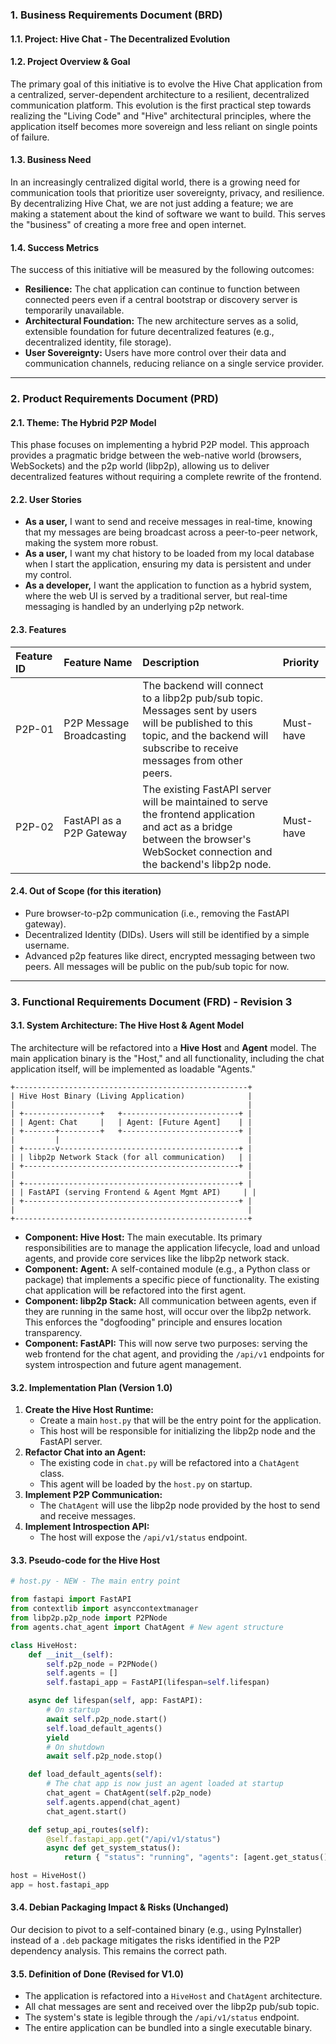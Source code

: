 ### **1. Business Requirements Document (BRD)**

#### **1.1. Project:** Hive Chat - The Decentralized Evolution

#### **1.2. Project Overview & Goal**

The primary goal of this initiative is to evolve the Hive Chat application from a centralized, server-dependent architecture to a resilient, decentralized communication platform. This evolution is the first practical step towards realizing the "Living Code" and "Hive" architectural principles, where the application itself becomes more sovereign and less reliant on single points of failure.

#### **1.3. Business Need**

In an increasingly centralized digital world, there is a growing need for communication tools that prioritize user sovereignty, privacy, and resilience. By decentralizing Hive Chat, we are not just adding a feature; we are making a statement about the kind of software we want to build. This serves the "business" of creating a more free and open internet.

#### **1.4. Success Metrics**

The success of this initiative will be measured by the following outcomes:
*   **Resilience:** The chat application can continue to function between connected peers even if a central bootstrap or discovery server is temporarily unavailable.
*   **Architectural Foundation:** The new architecture serves as a solid, extensible foundation for future decentralized features (e.g., decentralized identity, file storage).
*   **User Sovereignty:** Users have more control over their data and communication channels, reducing reliance on a single service provider.

---

### **2. Product Requirements Document (PRD)**

#### **2.1. Theme: The Hybrid P2P Model**

This phase focuses on implementing a hybrid P2P model. This approach provides a pragmatic bridge between the web-native world (browsers, WebSockets) and the p2p world (libp2p), allowing us to deliver decentralized features without requiring a complete rewrite of the frontend.

#### **2.2. User Stories**

*   **As a user,** I want to send and receive messages in real-time, knowing that my messages are being broadcast across a peer-to-peer network, making the system more robust.
*   **As a user,** I want my chat history to be loaded from my local database when I start the application, ensuring my data is persistent and under my control.
*   **As a developer,** I want the application to function as a hybrid system, where the web UI is served by a traditional server, but real-time messaging is handled by an underlying p2p network.

#### **2.3. Features**

| Feature ID | Feature Name | Description | Priority |
| :--- | :--- | :--- | :--- |
| P2P-01 | P2P Message Broadcasting | The backend will connect to a libp2p pub/sub topic. Messages sent by users will be published to this topic, and the backend will subscribe to receive messages from other peers. | Must-have |
| P2P-02 | FastAPI as a P2P Gateway | The existing FastAPI server will be maintained to serve the frontend application and act as a bridge between the browser's WebSocket connection and the backend's libp2p node. | Must-have |

#### **2.4. Out of Scope (for this iteration)**

*   Pure browser-to-p2p communication (i.e., removing the FastAPI gateway).
*   Decentralized Identity (DIDs). Users will still be identified by a simple username.
*   Advanced p2p features like direct, encrypted messaging between two peers. All messages will be public on the pub/sub topic for now.

---

### **3. Functional Requirements Document (FRD) - Revision 3**

#### **3.1. System Architecture: The Hive Host & Agent Model**

The architecture will be refactored into a **Hive Host** and **Agent** model. The main application binary is the "Host," and all functionality, including the chat application itself, will be implemented as loadable "Agents."

```
+----------------------------------------------------+
| Hive Host Binary (Living Application)              |
|                                                    |
| +-----------------+   +--------------------------+ |
| | Agent: Chat     |   | Agent: [Future Agent]    | |
| +-------+---------+   +--------------------------+ |
|         |                                          |
| +-------v----------------------------------------+ |
| | libp2p Network Stack (for all communication)   | |
| +------------------------------------------------+ |
|                                                    |
| +------------------------------------------------+ |
| | FastAPI (serving Frontend & Agent Mgmt API)     | |
| +------------------------------------------------+ |
|                                                    |
+----------------------------------------------------+
```

*   **Component: Hive Host:** The main executable. Its primary responsibilities are to manage the application lifecycle, load and unload agents, and provide core services like the libp2p network stack.
*   **Component: Agent:** A self-contained module (e.g., a Python class or package) that implements a specific piece of functionality. The existing chat application will be refactored into the first agent.
*   **Component: libp2p Stack:** All communication between agents, even if they are running in the same host, will occur over the libp2p network. This enforces the "dogfooding" principle and ensures location transparency.
*   **Component: FastAPI:** This will now serve two purposes: serving the web frontend for the chat agent, and providing the `/api/v1` endpoints for system introspection and future agent management.

#### **3.2. Implementation Plan (Version 1.0)**

1.  **Create the Hive Host Runtime:**
    *   Create a main `host.py` that will be the entry point for the application.
    *   This host will be responsible for initializing the libp2p node and the FastAPI server.
2.  **Refactor Chat into an Agent:**
    *   The existing code in `chat.py` will be refactored into a `ChatAgent` class.
    *   This agent will be loaded by the `host.py` on startup.
3.  **Implement P2P Communication:**
    *   The `ChatAgent` will use the libp2p node provided by the host to send and receive messages.
4.  **Implement Introspection API:**
    *   The host will expose the `/api/v1/status` endpoint.

#### **3.3. Pseudo-code for the Hive Host**

```python
# host.py - NEW - The main entry point

from fastapi import FastAPI
from contextlib import asynccontextmanager
from libp2p.p2p_node import P2PNode
from agents.chat_agent import ChatAgent # New agent structure

class HiveHost:
    def __init__(self):
        self.p2p_node = P2PNode()
        self.agents = []
        self.fastapi_app = FastAPI(lifespan=self.lifespan)

    async def lifespan(self, app: FastAPI):
        # On startup
        await self.p2p_node.start()
        self.load_default_agents()
        yield
        # On shutdown
        await self.p2p_node.stop()

    def load_default_agents(self):
        # The chat app is now just an agent loaded at startup
        chat_agent = ChatAgent(self.p2p_node)
        self.agents.append(chat_agent)
        chat_agent.start()

    def setup_api_routes(self):
        @self.fastapi_app.get("/api/v1/status")
        async def get_system_status():
            return { "status": "running", "agents": [agent.get_status() for agent in self.agents] }

host = HiveHost()
app = host.fastapi_app
```

#### **3.4. Debian Packaging Impact & Risks (Unchanged)**

Our decision to pivot to a self-contained binary (e.g., using PyInstaller) instead of a `.deb` package mitigates the risks identified in the P2P dependency analysis. This remains the correct path.

#### **3.5. Definition of Done (Revised for V1.0)**

*   The application is refactored into a `HiveHost` and `ChatAgent` architecture.
*   All chat messages are sent and received over the libp2p pub/sub topic.
*   The system's state is legible through the `/api/v1/status` endpoint.
*   The entire application can be bundled into a single executable binary.